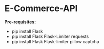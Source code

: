 # E-Commerce-API

**Pre-requisites:**
- pip install Flask
- pip install Flask Flask-Limiter requests
- pip install Flask Flask-limiter pillow captcha
